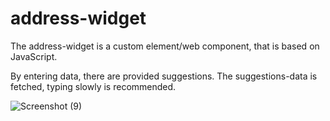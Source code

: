 # address-widget

The address-widget is a custom element/web component, that is based on JavaScript.

By entering data, there are provided suggestions. The suggestions-data is fetched, typing slowly is recommended.

![Screenshot (9)](https://user-images.githubusercontent.com/82816092/163700969-ea509b39-47a4-4d1a-87bc-1d2222b1fb11.png)

